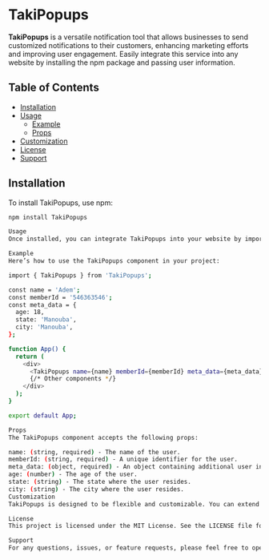 # TakiPopups

**TakiPopups** is a versatile notification tool that allows businesses to send customized notifications to their customers, enhancing marketing efforts and improving user engagement. Easily integrate this service into any website by installing the npm package and passing user information.

## Table of Contents

- [Installation](#installation)
- [Usage](#usage)
  - [Example](#example)
  - [Props](#props)
- [Customization](#customization)
- [License](#license)
- [Support](#support)

## Installation

To install TakiPopups, use npm:

```bash
npm install TakiPopups

Usage
Once installed, you can integrate TakiPopups into your website by importing the component and passing the required user information as props.

Example
Here’s how to use the TakiPopups component in your project:

import { TakiPopups } from 'TakiPopups';

const name = 'Adem';
const memberId = '546363546';
const meta_data = {
  age: 18,
  state: 'Manouba',
  city: 'Manouba',
};

function App() {
  return (
    <div>
      <TakiPopups name={name} memberId={memberId} meta_data={meta_data} />
      {/* Other components */}
    </div>
  );
}

export default App;

Props
The TakiPopups component accepts the following props:

name: (string, required) - The name of the user.
memberId: (string, required) - A unique identifier for the user.
meta_data: (object, required) - An object containing additional user information.
age: (number) - The age of the user.
state: (string) - The state where the user resides.
city: (string) - The city where the user resides.
Customization
TakiPopups is designed to be flexible and customizable. You can extend the component with additional props to control the behavior and appearance of the notifications. For a complete list of customization options, refer to the documentation.

License
This project is licensed under the MIT License. See the LICENSE file for details.

Support
For any questions, issues, or feature requests, please feel free to open an issue on our GitHub repository or contact our support team.